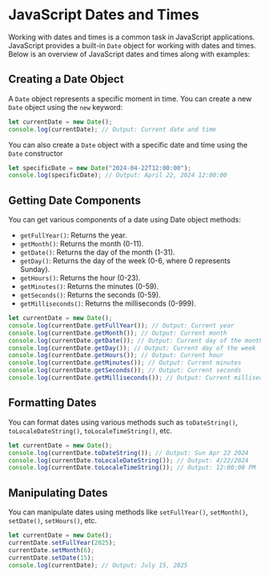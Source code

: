 # JavaScript Dates and Times

Working with dates and times is a common task in JavaScript applications. JavaScript provides a built-in `Date` object for working with dates and times. Below is an overview of JavaScript dates and times along with examples:

## Creating a Date Object

A `Date` object represents a specific moment in time. You can create a new `Date` object using the `new` keyword:

```javascript
let currentDate = new Date();
console.log(currentDate); // Output: Current date and time
```

You can also create a `Date` object with a specific date and time using the `Date` constructor

```javascript
let specificDate = new Date("2024-04-22T12:00:00");
console.log(specificDate); // Output: April 22, 2024 12:00:00
```

## Getting Date Components

You can get various components of a date using Date object methods:

- `getFullYear()`: Returns the year.
- `getMonth()`: Returns the month (0-11).
- `getDate()`: Returns the day of the month (1-31).
- `getDay()`: Returns the day of the week (0-6, where 0 represents Sunday).
- `getHours()`: Returns the hour (0-23).
- `getMinutes()`: Returns the minutes (0-59).
- `getSeconds()`: Returns the seconds (0-59).
- `getMilliseconds()`: Returns the milliseconds (0-999).

```js
let currentDate = new Date();
console.log(currentDate.getFullYear()); // Output: Current year
console.log(currentDate.getMonth()); // Output: Current month
console.log(currentDate.getDate()); // Output: Current day of the month
console.log(currentDate.getDay()); // Output: Current day of the week
console.log(currentDate.getHours()); // Output: Current hour
console.log(currentDate.getMinutes()); // Output: Current minutes
console.log(currentDate.getSeconds()); // Output: Current seconds
console.log(currentDate.getMilliseconds()); // Output: Current milliseconds
```

## Formatting Dates

You can format dates using various methods such as `toDateString()`, `toLocaleDateString()`, `toLocaleTimeString()`, etc.

```js
let currentDate = new Date();
console.log(currentDate.toDateString()); // Output: Sun Apr 22 2024
console.log(currentDate.toLocaleDateString()); // Output: 4/22/2024
console.log(currentDate.toLocaleTimeString()); // Output: 12:00:00 PM
```

## Manipulating Dates

You can manipulate dates using methods like `setFullYear()`, `setMonth()`, `setDate()`, `setHours()`, etc.

```js
let currentDate = new Date();
currentDate.setFullYear(2025);
currentDate.setMonth(6);
currentDate.setDate(15);
console.log(currentDate); // Output: July 15, 2025
```
